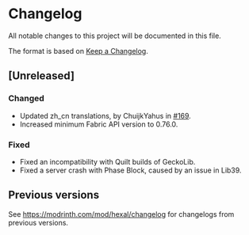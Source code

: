 # Changelog

All notable changes to this project will be documented in this file.

The format is based on [Keep a Changelog](https://keepachangelog.com/en/1.1.0/).

## [Unreleased]

### Changed

- Updated zh_cn translations, by ChuijkYahus in [#169](https://github.com/FallingColors/Hexal/pull/169).
- Increased minimum Fabric API version to 0.76.0.

### Fixed

- Fixed an incompatibility with Quilt builds of GeckoLib.
- Fixed a server crash with Phase Block, caused by an issue in Lib39.

## Previous versions

See https://modrinth.com/mod/hexal/changelog for changelogs from previous versions.
